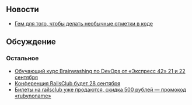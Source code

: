 ## Новости

* [Гем для того, чтобы делать необычные отметки в коде](https://github.com/ymendel/nO_op)

## Обсуждение

### Остальное

* [Обучающий курс Brainwashing по DevOps от «Экспресс 42» 21 и 22 сентября](http://brainwashing.pro/devops)
* [Конференция RailsClub будет 28 сентября](http://railsclub.ru)
* [Билеты на railsclub уже продаются, скидка 500 рублей — промокод «rubynoname»](http://railsclub.timepad.ru/event/76008/?utm_refcode=345644f64513d94bf60603bf536b20837815d4b7)
